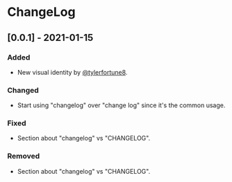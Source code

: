 # ChangeLog

## [0.0.1] - 2021-01-15

### Added

- New visual identity by [@tylerfortune8](https://github.com/tylerfortune8).

### Changed

- Start using "changelog" over "change log" since it's the common usage.

### Fixed

- Section about "changelog" vs "CHANGELOG".

### Removed

- Section about "changelog" vs "CHANGELOG".